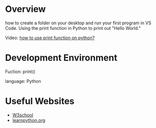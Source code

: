 # Overview
how to create a folder on your desktop and run your first program in VS Code.
Using the print function in Python to print out "Hello World."


Video: [how to use print function on python?](https://www.youtube.com/watch?v=q1gDub_ZM98)

# Development Environment

Fuction: print()

language: Python

# Useful Websites
* [W3school](https://www.w3schools.com/python/)
* [learnpython.org](https://www.learnpython.org/en/Hello,_World!)
